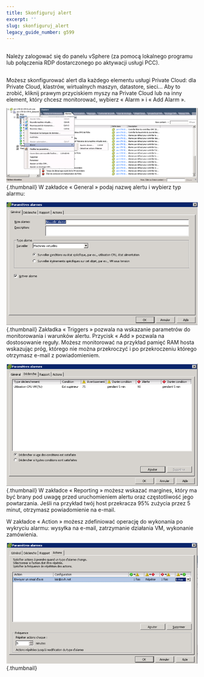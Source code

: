 ```yaml
---
title: Skonfiguruj alert
excerpt: ''
slug: skonfiguruj_alert
legacy_guide_number: g599
---
```



## 
Należy zalogować się do panelu vSphere (za pomocą lokalnego programu lub połączenia RDP dostarczonego po aktywacji usługi PCC).


## 
Możesz skonfigurować alert dla każdego elementu usługi Private Cloud: dla Private Cloud, klastrów, wirtualnych maszyn, datastore, sieci...
Aby to zrobić, kliknij prawym przyciskiem myszy na Private Cloud lub na inny element, który chcesz monitorować, wybierz « Alarm » i « Add Alarm ».

![](images/img_91.jpg){.thumbnail}
W zakładce « General » podaj nazwę alertu i wybierz typ alarmu:

![](images/img_92.jpg){.thumbnail}
Zakładka « Triggers » pozwala na wskazanie parametrów do monitorowania i warunków alertu. Przycisk « Add » pozwala na dostosowanie reguły. Możesz monitorować na przykład pamięć RAM hosta wskazując próg, którego nie można przekroczyć i po przekroczeniu którego otrzymasz e-mail z powiadomieniem.

![](images/img_93.jpg){.thumbnail}
W zakładce « Reporting » możesz wskazać margines, który ma być brany pod uwagę przed uruchomieniem alertu oraz częstotliwość jego powtarzania. 
Jeśli na przykład twój host przekracza 95% zużycia przez 5 minut, otrzymasz powiadomienie na e-mail. 

W zakładce « Action » możesz zdefiniować operację do wykonania po wykryciu alarmu: wysyłka na e-mail, zatrzymanie działania VM, wykonanie zamówienia.

![](images/img_103.jpg){.thumbnail}

